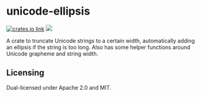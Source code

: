# unicode-ellipsis

[<img src="https://img.shields.io/crates/v/unicode-ellipsis.svg?style=flat-square" alt="crates.io link">](https://crates.io/crates/unicode-ellipsis)
[<img src="https://docs.rs/unicode-ellipsis/badge.svg">](https://docs.rs/unicode-ellipsis)

A crate to truncate Unicode strings to a certain width, automatically adding an ellipsis if the string is too long. Also
has some helper functions around Unicode grapheme and string width.

## Licensing

Dual-licensed under Apache 2.0 and MIT.
